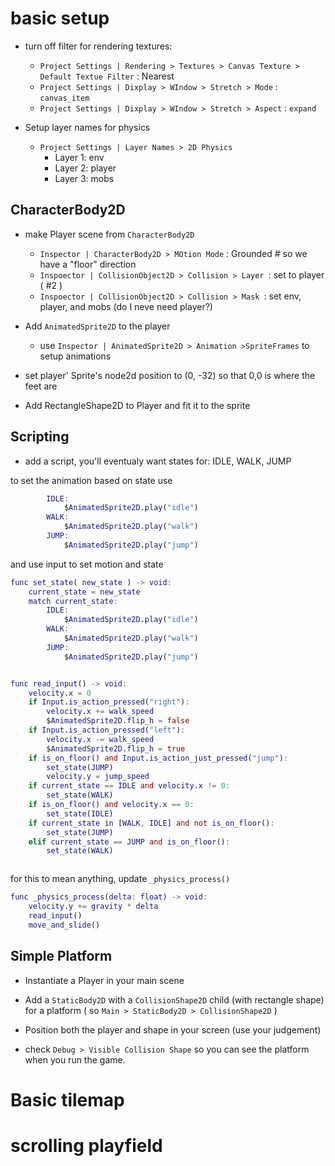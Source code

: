 # basic setup

* turn off filter for rendering textures:
  * `Project Settings | Rendering > Textures > Canvas Texture > Default Textue Filter` : Nearest
  * `Project Settings | Dixplay > WIndow > Stretch > Mode` : `canvas_item`
  * `Project Settings | Dixplay > WIndow > Stretch > Aspect` : `expand`
  

* Setup layer names for physics
  * `Project Settings | Layer Names > 2D Physics` 
    * Layer 1: env
    * Layer 2: player
    * Layer 3: mobs

## CharacterBody2D
* make Player scene from `CharacterBody2D`
  * `Inspector | CharacterBody2D > MOtion Mode` : Grounded  # so we have a "floor" direction
  * `Inspoector | CollisionObject2D > Collision > Layer `: set to player ( #2 )
  * `Inspoector | CollisionObject2D > Collision > Mask `: set env, player, and mobs 
        (do I neve need player?)

* Add `AnimatedSprite2D` to the player
  * use `Inspector | AnimatedSprite2D > Animation >SpriteFrames` to setup 
    animations

* set player' Sprite's node2d position to (0, -32) so that 0,0 is where the feet are


* Add RectangleShape2D to Player and fit it to the sprite

## Scripting
* add a script, you'll eventualy want states for: IDLE, WALK, JUMP

to set the animation based on state use 
```gd
		IDLE:
			$AnimatedSprite2D.play("idle")
		WALK:
			$AnimatedSprite2D.play("walk")
		JUMP:
			$AnimatedSprite2D.play("jump")
```

and use input to set motion and state

```gd
func set_state( new_state ) -> void:
	current_state = new_state
	match current_state:
		IDLE:
			$AnimatedSprite2D.play("idle")
		WALK:
			$AnimatedSprite2D.play("walk")
		JUMP:
			$AnimatedSprite2D.play("jump")


func read_input() -> void:
	velocity.x = 0
	if Input.is_action_pressed("right"):
		velocity.x += walk_speed
		$AnimatedSprite2D.flip_h = false
	if Input.is_action_pressed("left"):
		velocity.x -= walk_speed
		$AnimatedSprite2D.flip_h = true
	if is_on_floor() and Input.is_action_just_pressed("jump"):
		set_state(JUMP)
		velocity.y = jump_speed
	if current_state == IDLE and velocity.x != 0:
		set_state(WALK)
	if is_on_floor() and velocity.x == 0:
		set_state(IDLE)
	if current_state in [WALK, IDLE] and not is_on_floor():
		set_state(JUMP)
	elif current_state == JUMP and is_on_floor():
		set_state(WALK)



```
for this to mean anything, update `_physics_process()`

```gd
func _physics_process(delta: float) -> void:
	velocity.y += gravity * delta
	read_input()
	move_and_slide()
```

## Simple Platform
* Instantiate a Player in your main scene

* Add a `StaticBody2D` with a `CollisionShape2D` child (with rectangle shape) for a platform
  ( so `Main > StaticBody2D > CollisionShape2D`  )

* Position both the player and shape in your screen  (use your judgement)
* check `Debug > Visible Collision Shape` so you can see the platform when you run
  the game.





# Basic tilemap




# scrolling playfield




